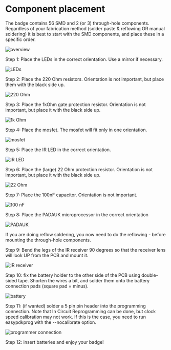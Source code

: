 # Component placement
The badge contains 56 SMD and 2 (or 3) through-hole components. Regardless of your fabrication method (solder paste & reflowing OR manual soldering) it is best to start with the SMD components, and place these in a specific order.

![overview](./00_overview.png)


Step 1: Place the LEDs in the correct orientation. Use a mirror if necessary.

![LEDs](./01_LEDs.png)


Step 2: Place the 220 Ohm resistors. Orientation is not important, but place them with the black side up.

![220 Ohm](./02_220Ohm.png)


Step 3: Place the 1kOhm gate protection resistor. Orientation is not important, but place it with the black side up.

![1k Ohm](./03_1kOhm.png)


Step 4: Place the mosfet. The mosfet will fit only in one orientation.

![mosfet](./04_mosfet.png)


Step 5: Place the IR LED in the correct orientation.

![IR LED](./05_IRLED.png)


Step 6: Place the (large) 22 Ohm protection resistor. Orientation is not important, but place it with the black side up.

![22 Ohm](./06_22Ohm.png)


Step 7: Place the 100nF capacitor. Orientation is not important.

![100 nF](./07_100nF.png)


Step 8: Place the PADAUK microprocessor in the correct orientation

![PADAUK](./08_Padauk.png)


If you are doing reflow soldering, you now need to do the reflowing - before mounting the through-hole components.


Step 9: Bend the legs of the IR receiver 90 degrees so that the receiver lens will look UP from the PCB and mount it.

![IR receiver](./09_IRrecv.png)


Step 10: fix the battery holder to the other side of the PCB using double-sided tape. Shorten the wires a bit, and solder them onto the battery connection pads (square pad = minus).

![battery](./10_battery.png)


Step 11: (if wanted) solder a 5 pin pin header into the programming connection. Note that In Circuit Reprogramming can be done, but clock speed calibration may not work. If this is the case, you need to run easypdkprog with the --nocalibrate option.

![programmer connection](./11_progconn.png)


Step 12: insert batteries and enjoy your badge!
